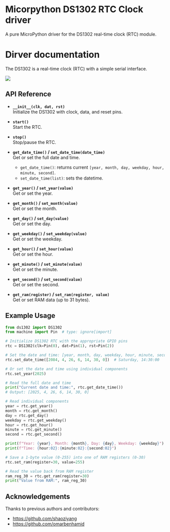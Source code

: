 # Micorpython DS1302 RTC Clock driver
A pure MicroPython driver for the DS1302 real-time clock (RTC) module.

# Dirver documentation
The DS1302 is a real-time clock (RTC) with a simple serial interface.

![](assets/images/ds1302.webp)

## API Reference

- **`__init__(clk, dat, rst)`**  
  Initialize the DS1302 with clock, data, and reset pins.

- **`start()`**  
  Start the RTC.

- **`stop()`**  
  Stop/pause the RTC.

- **`get_date_time()` / `set_date_time(date_time)`**  
  Get or set the full date and time.  
  - `get_date_time()`: returns current `[year, month, day, weekday, hour, minute, second]`.
  - `set_date_time(list)`: sets the datetime.

- **`get_year()` / `set_year(value)`**  
  Get or set the year.

- **`get_month()` / `set_month(value)`**  
  Get or set the month.

- **`get_day()` / `set_day(value)`**  
  Get or set the day.

- **`get_weekday()` / `set_weekday(value)`**  
  Get or set the weekday.

- **`get_hour()` / `set_hour(value)`**  
  Get or set the hour.

- **`get_minute()` / `set_minute(value)`**  
  Get or set the minute.

- **`get_second()` / `set_second(value)`**  
  Get or set the second.

- **`get_ram(register)` / `set_ram(register, value)`**  
  Get or set RAM data (up to 31 bytes).

## Example Usage

```python
from ds1302 import DS1302
from machine import Pin  # type: ignore[import]

# Initialize DS1302 RTC with the appropriate GPIO pins
rtc = DS1302(clk=Pin(0), dat=Pin(1), rst=Pin(2))

# Set the date and time: [year, month, day, weekday, hour, minute, second]
rtc.set_date_time([2084, 4, 26, 6, 14, 30, 0])  # Saturday, 14:30:00

# Or set the date and time using individual components
rtc.set_year(2025)

# Read the full date and time
print("Current date and time:", rtc.get_date_time())
# Output: [2025, 4, 26, 6, 14, 30, 0]

# Read individual components
year = rtc.get_year()
month = rtc.get_month()
day = rtc.get_day()
weekday = rtc.get_weekday()
hour = rtc.get_hour()
minute = rtc.get_minute()
second = rtc.get_second()

print(f"Year: {year}, Month: {month}, Day: {day}, Weekday: {weekday}")
print(f"Time: {hour:02}:{minute:02}:{second:02}")

# Save a 1-byte value (0-255) into one of RAM registers (0-30)
rtc.set_ram(register=30, value=255)

# Read the value back from RAM register
ram_reg_30 = rtc.get_ram(register=30)
print("Value from RAM:", ram_reg_30)
```

## Acknowledgements
Thanks to previous authors and contributors:
- https://github.com/shaoziyang
- https://github.com/omarbenhamid
